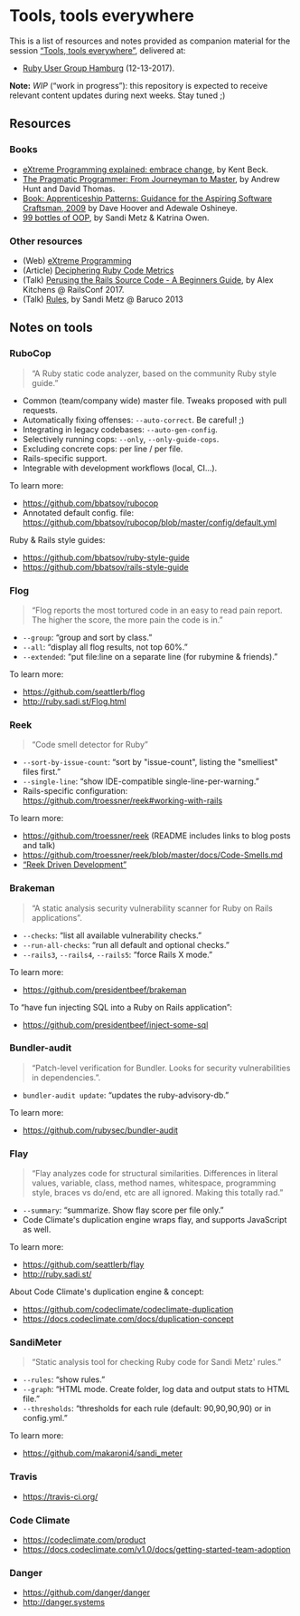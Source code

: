 # Tools, tools everywhere

This is a list of resources and notes provided as companion material for the session [“Tools, tools everywhere”](http://hamburg.onruby.de/topics/tools-tools-everywhere-571), delivered at:

- [Ruby User Group Hamburg](http://hamburg.onruby.de/) (12-13-2017).

__Note:__ _WIP_ (“work in progress”): this repository is expected to receive relevant content updates during next weeks. Stay tuned ;)

## Resources

### Books

- [eXtreme Programming explained: embrace change](https://www.amazon.com/Extreme-Programming-Explained-Embrace-Change/dp/0321278658), by Kent Beck.
- [The Pragmatic Programmer: From Journeyman to Master](https://www.amazon.com/Pragmatic-Programmer-Journeyman-Master/dp/020161622X), by Andrew Hunt and David Thomas.
- [Book: Apprenticeship Patterns: Guidance for the Aspiring Software Craftsman, 2009](https://www.amazon.de/Apprenticeship-Patterns-Guidance-Aspiring-Craftsman/dp/0596518382) by Dave Hoover and Adewale Oshineye.
- [99 bottles of OOP](https://www.sandimetz.com/99bottles/), by Sandi Metz & Katrina Owen.

### Other resources

- (Web) [eXtreme Programming](http://extremeprogramming.org)
- (Article) [Deciphering Ruby Code Metrics](https://codeclimate.com/blog/deciphering-ruby-code-metrics/)
- (Talk) [Perusing the Rails Source Code - A Beginners Guide](https://www.youtube.com/watch?v=Q_MpGRfnY5s), by Alex Kitchens @ RailsConf 2017.
- (Talk) [Rules](https://youtu.be/npOGOmkxuio), by Sandi Metz @ Baruco 2013

## Notes on tools

### RuboCop

> “A Ruby static code analyzer, based on the community Ruby style guide.”

- Common (team/company wide) master file. Tweaks proposed with pull requests.
- Automatically fixing offenses: `--auto-correct`. Be careful! ;)
- Integrating in legacy codebases: `--auto-gen-config`.
- Selectively running cops: `--only`, `--only-guide-cops`.
- Excluding concrete cops: per line / per file.
- Rails-specific support.
- Integrable with development workflows (local, CI...).

To learn more:

- https://github.com/bbatsov/rubocop
- Annotated default config. file: https://github.com/bbatsov/rubocop/blob/master/config/default.yml

Ruby & Rails style guides:

- https://github.com/bbatsov/ruby-style-guide
- https://github.com/bbatsov/rails-style-guide

### Flog

> “Flog reports the most tortured code in an easy to read pain report. The higher the score, the more pain the code is in.”

- `--group`: “group and sort by class.”
- `--all`: “display all flog results, not top 60%.”
- `--extended`: “put file:line on a separate line (for rubymine & friends).”

To learn more:

- https://github.com/seattlerb/flog
- http://ruby.sadi.st/Flog.html

### Reek

> “Code smell detector for Ruby”

- `--sort-by-issue-count`: “sort by "issue-count", listing the "smelliest" files first.”
- `--single-line`: “show IDE-compatible single-line-per-warning.”
- Rails-specific configuration: https://github.com/troessner/reek#working-with-rails

To learn more:

- https://github.com/troessner/reek (README includes links to blog posts and talk)
- https://github.com/troessner/reek/blob/master/docs/Code-Smells.md
- [“Reek Driven Development”](https://github.com/troessner/reek/blob/master/docs/Reek-Driven-Development.md)


### Brakeman

> “A static analysis security vulnerability scanner for Ruby on Rails applications”.

- `--checks`: “list all available vulnerability checks.”
- `--run-all-checks`: “run all default and optional checks.”
- `--rails3`, `--rails4`, `--rails5`: “force Rails X mode.”

To learn more:

- https://github.com/presidentbeef/brakeman

To “have fun injecting SQL into a Ruby on Rails application”:

- https://github.com/presidentbeef/inject-some-sql

### Bundler-audit

> “Patch-level verification for Bundler. Looks for security vulnerabilities in dependencies.”.

- `bundler-audit update`: “updates the ruby-advisory-db.”

To learn more:

- https://github.com/rubysec/bundler-audit

### Flay

> “Flay analyzes code for structural similarities. Differences in literal values, variable, class, method names, whitespace, programming style, braces vs do/end, etc are all ignored. Making this totally rad.”

- `--summary`: “summarize. Show flay score per file only.”
- Code Climate's duplication engine wraps flay, and supports JavaScript as well.

To learn more:

- https://github.com/seattlerb/flay
- http://ruby.sadi.st/

About Code Climate's duplication engine & concept:

- https://github.com/codeclimate/codeclimate-duplication
- https://docs.codeclimate.com/docs/duplication-concept

### SandiMeter

> “Static analysis tool for checking Ruby code for Sandi Metz' rules.”

- `--rules`: “show rules.”
- `--graph`: “HTML mode. Create folder, log data and output stats to HTML file.”
- `--thresholds`: “thresholds for each rule (default: 90,90,90,90) or in config.yml.”

To learn more:

- https://github.com/makaroni4/sandi_meter

### Travis

- https://travis-ci.org/

### Code Climate

- https://codeclimate.com/product
- https://docs.codeclimate.com/v1.0/docs/getting-started-team-adoption

### Danger

- https://github.com/danger/danger
- http://danger.systems
